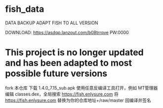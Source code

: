 # fish_data
DATA BACKUP
ADAPT FISH TO ALL VERSION

DOWNLOAD:
https://asdqp.lanzout.com/b08trrqve
PW:0000

# This project is no longer updated and has been adapted to most possible future versions


fork 本仓库
下载 1.4.0_7.15_sub.apk
使用任意反编译工具打开，例如 MT管理器
编辑 classes.dex，全局搜索 https://fish.enlysure.com
将 https://fish.enlysure.com 替换为你的仓库地址+/raw/master
回编译并签名
